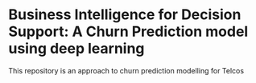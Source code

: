 # Business Intelligence for Decision Support: A Churn Prediction model using deep learning
This repository is an approach to churn prediction modelling for Telcos
